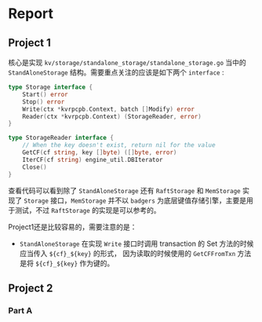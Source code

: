 # Report

## Project 1

核心是实现 `kv/storage/standalone_storage/standalone_storage.go` 
当中的 `StandAloneStorage` 结构。需要重点关注的应该是如下两个 `interface` :

``` go
type Storage interface {
	Start() error
	Stop() error
	Write(ctx *kvrpcpb.Context, batch []Modify) error
	Reader(ctx *kvrpcpb.Context) (StorageReader, error)
}

type StorageReader interface {
	// When the key doesn't exist, return nil for the value
	GetCF(cf string, key []byte) ([]byte, error)
	IterCF(cf string) engine_util.DBIterator
	Close()
}
```

查看代码可以看到除了 `StandAloneStorage` 还有 `RaftStorage` 和 `MemStorage` 
实现了 `Storage` 接口，`MemStorage` 并不以 `badgers` 为底层键值存储引擎，主要是用于测试，不过 `RaftStorage` 
的实现是可以参考的。

Project1还是比较容易的，需要注意的是：
- `StandAloneStorage` 在实现 `Write` 接口时调用 transaction 的 Set 方法的时候应当传入 `${cf}_${key}` 的形式，
因为读取的时候使用的 `GetCFFromTxn` 方法是将 `${cf}_${key}` 作为键的。

## Project 2

### Part A

